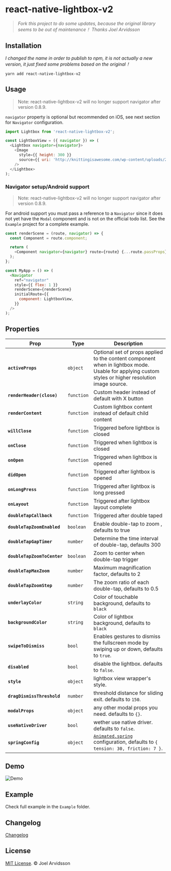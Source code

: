# react-native-lightbox-v2

> *Fork this project to do some updates, because the original library seems to be out of maintenance！*
> *Thanks Joel Arvidsson*

## Installation

*I changed the name in order to publish to npm, it is not actually a new version, it just fixed some problems based on the original！*

```shell
yarn add react-native-lightbox-v2
```

## Usage

> Note: react-native-lightbox-v2 will no longer support navigator after version 0.8.9.

`navigator` property is optional but recommended on iOS, see next section for `Navigator` configuration.

```js
import Lightbox from 'react-native-lightbox-v2';

const LightboxView = ({ navigator }) => (
  <Lightbox navigator={navigator}>
    <Image
      style={{ height: 300 }}
      source={{ uri: 'http://knittingisawesome.com/wp-content/uploads/2012/12/cat-wearing-a-reindeer-hat1.jpg' }}
    />
  </Lightbox>
);
```

### Navigator setup/Android support

> Note: react-native-lightbox-v2 will no longer support navigator after version 0.8.9.

For android support you must pass a reference to a `Navigator` since it does not yet have the `Modal` component and is not on the official todo list. See the `Example` project for a complete example.

```js
const renderScene = (route, navigator) => {
  const Component = route.component;

  return (
    <Component navigator={navigator} route={route} {...route.passProps} />
  );
};

const MyApp = () => (
  <Navigator
    ref="navigator"
    style={{ flex: 1 }}
    renderScene={renderScene}
    initialRoute={{
      component: LightboxView,
    }}
  />
);
```

## Properties

| Prop | Type | Description |
|---|---|---|
|**`activeProps`**|`object`|Optional set of props applied to the content component when in lightbox mode. Usable for applying custom styles or higher resolution image source.|
|**`renderHeader(close)`**|`function`|Custom header instead of default with X button|
|**`renderContent`**|`function`|Custom lightbox content instead of default child content|
|**`willClose`**|`function`|Triggered before lightbox is closed|
|**`onClose`**|`function`|Triggered when lightbox is closed|
|**`onOpen`**|`function`|Triggered when lightbox is opened|
|**`didOpen`**|`function`|Triggered after lightbox is opened|
|**`onLongPress`**|`function`|Triggered after lightbox is long pressed|
|**`onLayout`**|`function`|Triggered after lightbox layout complete|
|**`doubleTapCallback`**|`function`|Triggered after double taped|
|**`doubleTapZoomEnabled`**|`boolean`|Enable double-tap to zoom , defaults to true|
|**`doubleTapGapTimer`**|`number`|Determine the time interval of double-tap, defaults 300|
|**`doubleTapZoomToCenter`**|`boolean`|Zoom to center when double-tap trigger|
|**`doubleTapMaxZoom`**|`number`|Maximum magnification factor, defaults to 2|
|**`doubleTapZoomStep`**|`number`|The zoom ratio of each double-tap, defaults to 0.5|
|**`underlayColor`**|`string`|Color of touchable background, defaults to `black`|
|**`backgroundColor`**|`string`|Color of lightbox background, defaults to `black`|
|**`swipeToDismiss`**|`bool`|Enables gestures to dismiss the fullscreen mode by swiping up or down, defaults to `true`.|
|**`disabled`**|`bool`|disable the lightbox. defaults to `false`.|
|**`style`**|`object`|lightbox view wrapper's style.|
|**`dragDismissThreshold`**|`number`|threshold distance for sliding exit. defaults to `150`.|
|**`modalProps`**|`object`|any other modal props you need. defaults to `{}`.|
|**`useNativeDriver`**|`bool`|wether use native driver. defaults to `false`.|
|**`springConfig`**|`object`|[`Animated.spring`](https://facebook.github.io/react-native/docs/animations.html) configuration, defaults to `{ tension: 30, friction: 7 }`.|

## Demo

![Demo](https://cloud.githubusercontent.com/assets/378279/9074360/16eac5d6-3b09-11e5-90af-a69980e9f4be.gif)

## Example

Check full example in the `Example` folder.

## Changelog

[Changelog](./CHANGELOG.md)

## License

[MIT License](http://opensource.org/licenses/mit-license.html). © Joel Arvidsson
